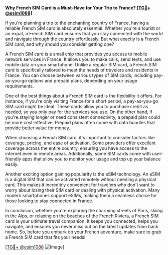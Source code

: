 **Why French SIM Card is a Must-Have for Your Trip to France? [[TG💪+ @esim1088](https://t.me/s/esim1088)]**

If you're planning a trip to the enchanting country of France, having a reliable French SIM card is absolutely essential. Whether you're a tourist or an expat, a French SIM card ensures that you stay connected with the world and navigate through the country effortlessly. But what exactly is a French SIM card, and why should you consider getting one?

A French SIM card is a small chip that provides you access to mobile network services in France. It allows you to make calls, send texts, and use mobile data on your smartphone. Unlike a regular SIM card, a French SIM card is specifically tailored to meet the needs of travelers and residents in France. You can choose between various types of SIM cards, including pay-as-you-go options and prepaid plans, depending on your usage requirements.

One of the best things about a French SIM card is the flexibility it offers. For instance, if you're only visiting France for a short period, a pay-as-you-go SIM card might be ideal. These cards allow you to purchase credit as needed, so you only pay for the services you use. On the other hand, if you're staying longer or need consistent connectivity, a prepaid plan could be more cost-effective. Prepaid plans often come with data bundles that provide better value for money.

When choosing a French SIM card, it's important to consider factors like coverage, pricing, and ease of activation. Some providers offer excellent coverage across the entire country, ensuring you have access to the internet even in remote areas. Additionally, some SIM cards come with user-friendly apps that allow you to monitor your usage and top up your balance easily.

Another exciting option gaining popularity is the eSIM technology. An eSIM is a digital SIM that can be activated remotely without needing a physical card. This makes it incredibly convenient for travelers who don't want to worry about losing their SIM card or dealing with physical activation. Many modern smartphones support eSIMs, making them a seamless choice for those looking to stay connected in France.

In conclusion, whether you're exploring the charming streets of Paris, skiing in the Alps, or relaxing on the beaches of the French Riviera, a French SIM card is your ultimate travel companion. It keeps you connected, helps you navigate, and ensures you never miss out on the latest updates from back home. So, before you embark on your French adventure, make sure to grab a French SIM card that fits your needs!

[[TG💪+ @esim1088](https://t.me/s/esim1088) ![Image](https://i.postimg.cc/Y0z9fWf4/image.png)]
